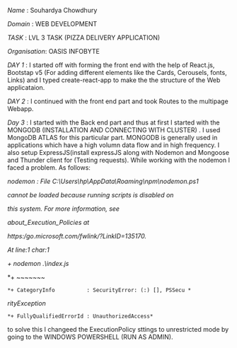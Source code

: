 *Name* : Souhardya Chowdhury 

*Domain* : WEB DEVELOPMENT 

*TASK* : LVL 3 TASK (PIZZA DELIVERY APPLICATION)

*Organisation*: OASIS INFOBYTE


*DAY 1* : I started off with forming the front end with the help of React.js, Bootstap v5 (For adding different elements like the Cards, Cerousels, fonts, Links)
and I typed create-react-app to make the the structure of the Web applicataion.

*DAY 2* : I continued with the front end part and took Routes to the multipage Webapp.

*Day 3* : I started with the Back end part and thus at first I started with the MONGODB (INSTALLATION AND CONNECTING WITH CLUSTER) . I used MongoDB ATLAS for this particular part.
MONGODB is generally used in applications which have a high volumn data flow and in high frequency. 
I also setup ExpressJS(install expressJS along with Nodemon and Mongoose and Thunder client for (Testing requests).
While working with the nodemon I faced a problem. As follows:

*nodemon : File C:\Users\hp\AppData\Roaming\npm\nodemon.ps1*

*cannot be loaded because running scripts is disabled on*    

*this system. For more information, see*

*about_Execution_Policies at*

*https:/go.microsoft.com/fwlink/?LinkID=135170.*

*At line:1 char:1*

*+ nodemon .\index.js*

*+ ~~~~~~~

    *+ CategoryInfo          : SecurityError: (:) [], PSSecu * 
    
   *rityException*
   
    *+ FullyQualifiedErrorId : UnauthorizedAccess*

  to solve this I changeed the ExecutionPolicy sttings to unrestricted mode by going to the WINDOWS POWERSHELL (RUN AS ADMIN).
